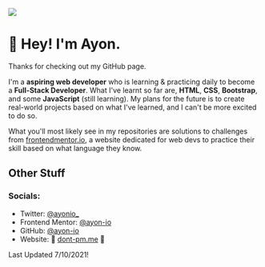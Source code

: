 ![](https://api.ghprofile.me/view?username=ayonnn)

# 👋 Hey! I'm Ayon.
Thanks for checking out my GitHub page.

I'm a **aspiring web developer** who is learning & practicing daily to become a **Full-Stack Developer**. What I've learnt so far are, **HTML**, **CSS**, **Bootstrap**, and some **JavaScript** (still learning). My plans for the future is to create real-world projects based on what I've learned, and I can't be more excited to do so.

What you'll most likely see in my repositories are solutions to challenges from [frontendmentor.io](https://frontendmentor.io), a website dedicated for web devs to practice their skill based on what language they know. 

## Other Stuff
### Socials:
- Twitter: [@ayonio_](https://twitter.com/ayonndev)
- Frontend Mentor: [@ayon-io](https://www.frontendmentor.io/profile/ayon-io)
- GitHub: [@ayon-io](https://github.com/ayonnn)
- Website: 🚧 [dont-pm.me](https://dont-pm.me) 🚧

Last Updated 7/10/2021!
